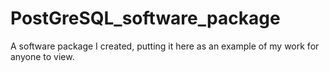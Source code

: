 # PostGreSQL_software_package
A software package I created, putting it here as an example of my work for anyone to view. 
